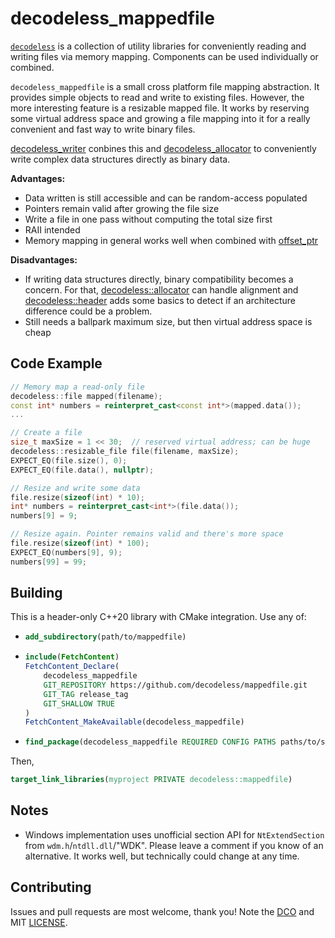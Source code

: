 # decodeless_mappedfile

[`decodeless`](https://github.com/decodeless) is a collection of utility
libraries for conveniently reading and writing files via memory mapping.
Components can be used individually or combined.

`decodeless_mappedfile` is a small cross platform file mapping abstraction. It
provides simple objects to read and write to existing files. However, the more
interesting feature is a resizable mapped file. It works by reserving some
virtual address space and growing a file mapping into it for a really convenient
and fast way to write binary files.

[decodeless_writer](https://github.com/decodeless/writer) conbines this and
[decodeless_allocator](https://github.com/decodeless/allocator) to conveniently
write complex data structures directly as binary data.

**Advantages:**

- Data written is still accessible and can be random-access populated
- Pointers remain valid after growing the file size
- Write a file in one pass without computing the total size first
- RAII intended
- Memory mapping in general works well when combined with
  [offset_ptr](https://github.com/decodeless/offset_ptr)

**Disadvantages:**

- If writing data structures directly, binary compatibility becomes a concern.
  For that, [decodeless::allocator](https://github.com/decodeless/allocator) can
  handle alignment and
  [decodeless::header](https://github.com/decodeless/header) adds some basics to
  detect if an architecture difference could be a problem.
- Still needs a ballpark maximum size, but then virtual address space is cheap

## Code Example

```cpp
// Memory map a read-only file
decodeless::file mapped(filename);
const int* numbers = reinterpret_cast<const int*>(mapped.data());
...
```

```cpp
// Create a file
size_t maxSize = 1 << 30;  // reserved virtual address; can be huge
decodeless::resizable_file file(filename, maxSize);
EXPECT_EQ(file.size(), 0);
EXPECT_EQ(file.data(), nullptr);

// Resize and write some data
file.resize(sizeof(int) * 10);
int* numbers = reinterpret_cast<int*>(file.data());
numbers[9] = 9;

// Resize again. Pointer remains valid and there's more space
file.resize(sizeof(int) * 100);
EXPECT_EQ(numbers[9], 9);
numbers[99] = 99;
```

## Building

This is a header-only C++20 library with CMake integration. Use any of:

- ```cmake
  add_subdirectory(path/to/mappedfile)
  ```

- ```cmake
  include(FetchContent)
  FetchContent_Declare(
      decodeless_mappedfile
      GIT_REPOSITORY https://github.com/decodeless/mappedfile.git
      GIT_TAG release_tag
      GIT_SHALLOW TRUE
  )
  FetchContent_MakeAvailable(decodeless_mappedfile)
  ```

- ```cmake
  find_package(decodeless_mappedfile REQUIRED CONFIG PATHS paths/to/search)
  ```

Then,

```cmake
target_link_libraries(myproject PRIVATE decodeless::mappedfile)
```

## Notes

- Windows implementation uses unofficial section API for `NtExtendSection` from
  `wdm.h`/`ntdll.dll`/"WDK". Please leave a comment if you know of an
  alternative. It works well, but technically could change at any time.

## Contributing

Issues and pull requests are most welcome, thank you! Note the
[DCO](CONTRIBUTING) and MIT [LICENSE](LICENSE).
